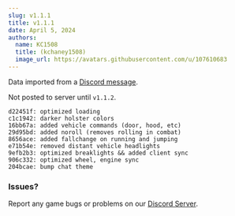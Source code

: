 ```yaml
---
slug: v1.1.1
title: v1.1.1
date: April 5, 2024
authors:
  name: KC1508
  title: (kchaney1508)
  image_url: https://avatars.githubusercontent.com/u/107610683
---
```


<head>
  <title>Backlot - v1.1.1</title>
</head>

Data imported from a [Discord message](https://discord.com/channels/1220214123954966548/1220219265681068053/1225723727355056209).

Not posted to server until `v1.1.2`.
```
d22451f: optimized loading
c1c1942: darker holster colors
16bb67a: added vehicle commands (door, hood, etc)
29d95bd: added noroll (removes rolling in combat)
8656ace: added fallchange on running and jumping
e71b54e: removed distant vehicle headlights
9efb2b3: optimized breaklights && added client sync
906c332: optimized wheel, engine sync
204bcae: bump chat theme
```

<!--truncate-->

### Issues? 
Report any game bugs or problems on our [Discord Server](https://backlotgames.com/discord).